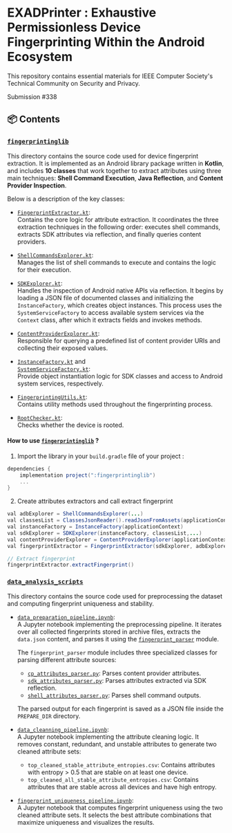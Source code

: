 # EXADPrinter : Exhaustive Permissionless Device Fingerprinting Within the Android Ecosystem

This repository contains essential materials for  IEEE Computer Society's Technical Community on Security and Privacy.

Submission #338 

## 📦 Contents
### [`fingerprintinglib`](fingerprintinglib)

This directory contains the source code used for device fingerprint extraction. It is implemented as an Android library package written in **Kotlin**, and includes **10 classes** that work together to extract attributes using three main techniques: **Shell Command Execution**, **Java Reflection**, and **Content Provider Inspection**.

Below is a description of the key classes:

- [`FingerprintExtractor.kt`](fingerprintinglib/src/main/java/com/exadprinter/fingerprintinglib/FingerprintExtractor.kt):  
  Contains the core logic for attribute extraction. It coordinates the three extraction techniques in the following order: executes shell commands, extracts SDK attributes via reflection, and finally queries content providers.

- [`ShellCommandsExplorer.kt`](fingerprintinglib/src/main/java/com/exadprinter/fingerprintinglib/ShellCommandsExplorer.kt):  
  Manages the list of shell commands to execute and contains the logic for their execution.

- [`SDKExplorer.kt`](fingerprintinglib/src/main/java/com/com.exadprinter/fingerprintinglib/SDKExplorer.kt):  
  Handles the inspection of Android native APIs via reflection. It begins by loading a JSON file of documented classes and initializing the `InstanceFactory`, which creates object instances. This process uses the `SystemServiceFactory` to access available system services via the `Context` class, after which it extracts fields and invokes methods.

- [`ContentProviderExplorer.kt`](fingerprintinglib/src/main/java/com/exadprinter/fingerprintinglib/ContentProviderExplorer.kt):  
  Responsible for querying a predefined list of content provider URIs and collecting their exposed values.

- [`InstanceFactory.kt`](fingerprintinglib/src/main/java/com/exadprinter/fingerprintinglib/InstanceFactory.kt) and  
  [`SystemServiceFactory.kt`](fingerprintinglib/src/main/java/com/exadprinter/fingerprintinglib/SystemServiceFactory.kt):  
  Provide object instantiation logic for SDK classes and access to Android system services, respectively.

- [`FingerprintingUtils.kt`](fingerprintinglib/src/main/java/com/exadprinter/fingerprintinglib/FingerprintingUtils.kt):  
  Contains utility methods used throughout the fingerprinting process.

- [`RootChecker.kt`](fingerprintinglib/src/main/java/com/exadprinter/fingerprintinglib/RootChecker.kt):  
  Checks whether the device is rooted.

#### How to use [`fingerprintinglib`](fingerprintinglib) ? 

1. Import the library in your `build.gradle` file of your project : 
```gradle
dependencies {
    implementation project(":fingerprintinglib")
    ...
}
```

2. Create attributes extractors and call extract fingerprint 
```java
val adbExplorer = ShellCommandsExplorer(...)
val classesList = ClassesJsonReader().readJsonFromAssets(applicationContext)
val instanceFactory = InstanceFactory(applicationContext)
val sdkExplorer = SDKExplorer(instanceFactory, classesList,...)
val contentProviderExplorer = ContentProviderExplorer(applicationContext,...)
val fingerprintExtractor = FingerprintExtractor(sdkExplorer, adbExplorer, contentProviderExplorer, applicationContext)

// Extract fingerprint
fingerprintExtractor.extractFingerprint()
```

### [`data_analysis_scripts`](data_analysis_scripts)

This directory contains the source code used for preprocessing the dataset and computing fingerprint uniqueness and stability.

- [`data_preparation_pipeline.ipynb`](data_analysis_scripts/data_preparation_pipeline.ipynb):  
  A Jupyter notebook implementing the preprocessing pipeline. It iterates over all collected fingerprints stored in archive files, extracts the `data.json` content, and parses it using the [`fingerprint_parser`](data_analysis_scripts/fingerprint_parser) module.

  The `fingerprint_parser` module includes three specialized classes for parsing different attribute sources:
  - [`cp_attributes_parser.py`](data_analysis_scripts/fingerprint_parser/cp_attributes_parser.py): Parses content provider attributes.
  - [`sdk_attributes_parser.py`](data_analysis_scripts/fingerprint_parser/sdk_attributes_parser.py): Parses attributes extracted via SDK reflection.
  - [`shell_attributes_parser.py`](data_analysis_scripts/fingerprint_parser/shell_attributes_parser.py): Parses shell command outputs.

  The parsed output for each fingerprint is saved as a JSON file inside the `PREPARE_DIR` directory.

- [`data_cleanning_pipeline.ipynb`](data_analysis_scripts/data_cleanning_pipeline.ipynb):  
  A Jupyter notebook implementing the attribute cleaning logic. It removes constant, redundant, and unstable attributes to generate two cleaned attribute sets:  
  - `top_cleaned_stable_attribute_entropies.csv`: Contains attributes with entropy > 0.5 that are stable on at least one device.  
  - `top_cleaned_all_stable_attribute_entropies.csv`: Contains attributes that are stable across all devices and have high entropy.

- [`fingerprint_uniqueness_pipeline.ipynb`](data_analysis_scripts/fingerprint_uniqueness_pipeline.ipynb):  
  A Jupyter notebook that computes fingerprint uniqueness using the two cleaned attribute sets. It selects the best attribute combinations that maximize uniqueness and visualizes the results.



